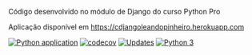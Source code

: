 Código desenvolvido no módulo de Django do curso Python Pro

Aplicação disponível em https://cdjangoleandopinheiro.herokuapp.com


[![Python application](https://github.com/leandropinheiroalves/c-django/actions/workflows/django_ci.yml/badge.svg)](https://github.com/leandropinheiroalves/c-django/actions/workflows/django_ci.yml)
[![codecov](https://codecov.io/gh/leandropinheiroalves/c-django/branch/main/graph/badge.svg?token=4CQGVMIC9R)](https://codecov.io/gh/leandropinheiroalves/c-django)
[![Updates](https://pyup.io/repos/github/leandropinheiroalves/c-django/shield.svg)](https://pyup.io/repos/github/leandropinheiroalves/c-django/)
[![Python 3](https://pyup.io/repos/github/leandropinheiroalves/c-django/python-3-shield.svg)](https://pyup.io/repos/github/leandropinheiroalves/c-django/)
